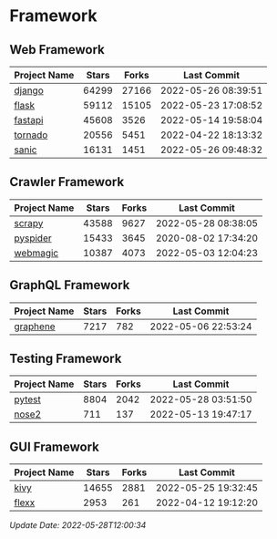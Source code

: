 # Framework

## Web Framework
| Project Name | Stars | Forks | Last Commit |
| ------------ | ----- | ----- | ----------- |
| [django](https://github.com/django/django) | 64299 | 27166 | 2022-05-26 08:39:51 |
| [flask](https://github.com/pallets/flask) | 59112 | 15105 | 2022-05-23 17:08:52 |
| [fastapi](https://github.com/tiangolo/fastapi) | 45608 | 3526 | 2022-05-14 19:58:04 |
| [tornado](https://github.com/tornadoweb/tornado) | 20556 | 5451 | 2022-04-22 18:13:32 |
| [sanic](https://github.com/sanic-org/sanic) | 16131 | 1451 | 2022-05-26 09:48:32 |

## Crawler Framework
| Project Name | Stars | Forks | Last Commit |
| ------------ | ----- | ----- | ----------- |
| [scrapy](https://github.com/scrapy/scrapy) | 43588 | 9627 | 2022-05-28 08:38:05 |
| [pyspider](https://github.com/binux/pyspider) | 15433 | 3645 | 2020-08-02 17:34:20 |
| [webmagic](https://github.com/code4craft/webmagic) | 10387 | 4073 | 2022-05-03 12:04:23 |

## GraphQL Framework
| Project Name | Stars | Forks | Last Commit |
| ------------ | ----- | ----- | ----------- |
| [graphene](https://github.com/graphql-python/graphene) | 7217 | 782 | 2022-05-06 22:53:24 |

## Testing Framework
| Project Name | Stars | Forks | Last Commit |
| ------------ | ----- | ----- | ----------- |
| [pytest](https://github.com/pytest-dev/pytest) | 8804 | 2042 | 2022-05-28 03:51:50 |
| [nose2](https://github.com/nose-devs/nose2) | 711 | 137 | 2022-05-13 19:47:17 |

## GUI Framework
| Project Name | Stars | Forks | Last Commit |
| ------------ | ----- | ----- | ----------- |
| [kivy](https://github.com/kivy/kivy) | 14655 | 2881 | 2022-05-25 19:32:45 |
| [flexx](https://github.com/flexxui/flexx) | 2953 | 261 | 2022-04-12 19:12:20 |

*Update Date: 2022-05-28T12:00:34*